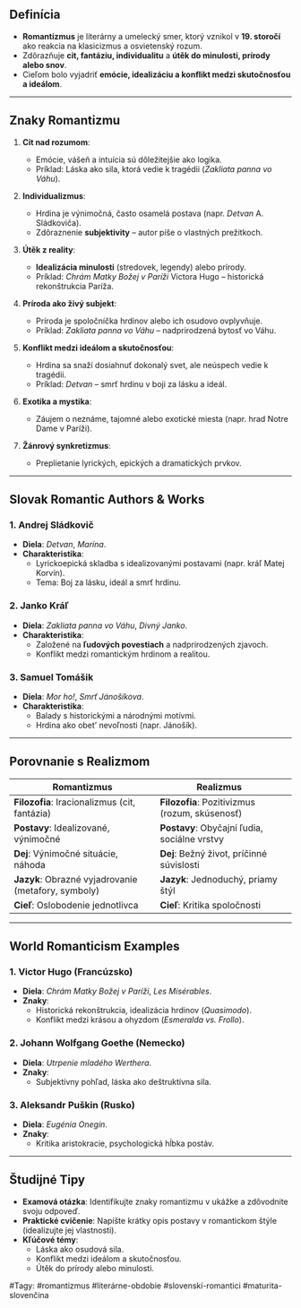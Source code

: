 ## Definícia  
- **Romantizmus** je literárny a umelecký smer, ktorý vznikol v **19. storočí** ako reakcia na klasicizmus a osvietenský rozum.  
- Zdôrazňuje **cit, fantáziu, individualitu** a **útěk do minulosti, prírody alebo snov**.  
- Cieľom bolo vyjadriť **emócie, idealizáciu a konflikt medzi skutočnosťou a ideálom**.  

---

## Znaky Romantizmu  
1. **Cit nad rozumom**:  
   - Emócie, vášeň a intuícia sú dôležitejšie ako logika.  
   - Príklad: Láska ako sila, ktorá vedie k tragédii (*Zakliata panna vo Váhu*).  

2. **Individualizmus**:  
   - Hrdina je výnimočná, často osamelá postava (napr. *Detvan* A. Sládkoviča).  
   - Zdôraznenie **subjektivity** – autor píše o vlastných prežitkoch.  

3. **Útěk z reality**:  
   - **Idealizácia minulosti** (stredovek, legendy) alebo prírody.  
   - Príklad: *Chrám Matky Božej v Paríži* Victora Hugo – historická rekonštrukcia Paríža.  

4. **Príroda ako živý subjekt**:  
   - Príroda je spoločníčka hrdinov alebo ich osudovo ovplyvňuje.  
   - Príklad: *Zakliata panna vo Váhu* – nadprirodzená bytosť vo Váhu.  

5. **Konflikt medzi ideálom a skutočnosťou**:  
   - Hrdina sa snaží dosiahnuť dokonalý svet, ale neúspech vedie k tragédii.  
   - Príklad: *Detvan* – smrť hrdinu v boji za lásku a ideál.  

6. **Exotika a mystika**:  
   - Záujem o neznáme, tajomné alebo exotické miesta (napr. hrad Notre Dame v Paríži).  

7. **Žánrový synkretizmus**:  
   - Preplietanie lyrických, epických a dramatických prvkov.  

---

## Slovak Romantic Authors & Works  

### 1. **Andrej Sládkovič**  
- **Diela**: *Detvan*, *Marína*.  
- **Charakteristika**:  
  - Lyrickoepická skladba s idealizovanými postavami (napr. kráľ Matej Korvín).  
  - Tema: Boj za lásku, ideál a smrť hrdinu.  

### 2. **Janko Kráľ**  
- **Diela**: *Zakliata panna vo Váhu*, *Divný Janko*.  
- **Charakteristika**:  
  - Založené na **ľudových povestiach** a nadprirodzených zjavoch.  
  - Konflikt medzi romantickým hrdinom a realitou.  

### 3. **Samuel Tomášik**  
- **Diela**: *Mor ho!*, *Smrť Jánošíkova*.  
- **Charakteristika**:  
  - Balady s historickými a národnými motívmi.  
  - Hrdina ako obet’ nevoľnosti (napr. Jánošík).  

---

## Porovnanie s Realizmom  

| **Romantizmus**                                     | **Realizmus**                                  |     |
| --------------------------------------------------- | ---------------------------------------------- | --- |
| **Filozofia**: Iracionalizmus (cit, fantázia)       | **Filozofia**: Pozitivizmus (rozum, skúsenosť) |     |
| **Postavy**: Idealizované, výnimočné                | **Postavy**: Obyčajní ľudia, sociálne vrstvy   |     |
| **Dej**: Výnimočné situácie, náhoda                 | **Dej**: Bežný život, príčinné súvislosti      |     |
| **Jazyk**: Obrazné vyjadrovanie (metafory, symboly) | **Jazyk**: Jednoduchý, priamy štýl             |     |
| **Cieľ**: Oslobodenie jednotlivca                   | **Cieľ**: Kritika spoločnosti                  |     |

---

## World Romanticism Examples  

### 1. **Victor Hugo** (Francúzsko)  
- **Diela**: *Chrám Matky Božej v Paríži*, *Les Misérables*.  
- **Znaky**:  
  - Historická rekonštrukcia, idealizácia hrdinov (*Quasimodo*).  
  - Konflikt medzi krásou a ohyzdom (*Esmeralda vs. Frollo*).  

### 2. **Johann Wolfgang Goethe** (Nemecko)  
- **Diela**: *Utrpenie mladého Werthera*.  
- **Znaky**:  
  - Subjektívny pohľad, láska ako deštruktívna sila.  

### 3. **Aleksandr Puškin** (Rusko)  
- **Diela**: *Eugénia Onegin*.  
- **Znaky**:  
  - Kritika aristokracie, psychologická hĺbka postáv.  

---

## Študijné Tipy  
- **Examová otázka**: Identifikujte znaky romantizmu v ukážke a zdôvodnite svoju odpoveď.  
- **Praktické cvičenie**: Napíšte krátky opis postavy v romantickom štýle (idealizujte jej vlastnosti).  
- **Kľúčové témy**:  
  - Láska ako osudová sila.  
  - Konflikt medzi ideálom a skutočnosťou.  
  - Útěk do prírody alebo minulosti.  

#Tagy: #romantizmus #literárne-obdobie #slovenskí-romantici #maturita-slovenčina  